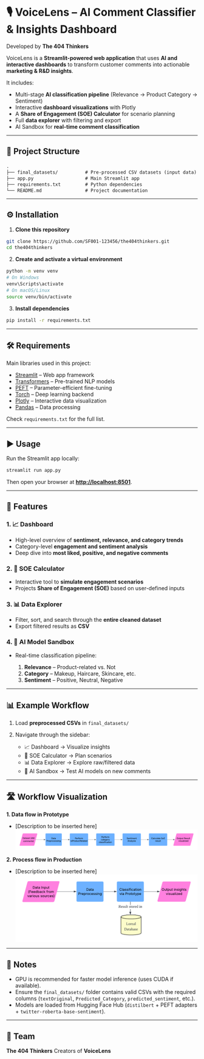 # 🎙️ VoiceLens – AI Comment Classifier & Insights Dashboard

Developed by **The 404 Thinkers**

VoiceLens is a **Streamlit-powered web application** that uses **AI and interactive dashboards** to transform customer comments into actionable **marketing & R\&D insights**.

It includes:

* Multi-stage **AI classification pipeline** (Relevance → Product Category → Sentiment)
* Interactive **dashboard visualizations** with Plotly
* A **Share of Engagement (SOE) Calculator** for scenario planning
* Full **data explorer** with filtering and export
* AI Sandbox for **real-time comment classification**

---

## 📂 Project Structure

```
.
├── final_datasets/          # Pre-processed CSV datasets (input data)
├── app.py                   # Main Streamlit app
├── requirements.txt         # Python dependencies
└── README.md                # Project documentation
```

---

## ⚙️ Installation

1. **Clone this repository**

```bash
git clone https://github.com/SF001-123456/the404thinkers.git
cd the404thinkers
```

2. **Create and activate a virtual environment**

```bash
python -m venv venv
# On Windows
venv\Scripts\activate
# On macOS/Linux
source venv/bin/activate
```

3. **Install dependencies**

```bash
pip install -r requirements.txt
```

---

## 🛠️ Requirements

Main libraries used in this project:

* [Streamlit](https://streamlit.io/) – Web app framework
* [Transformers](https://huggingface.co/transformers/) – Pre-trained NLP models
* [PEFT](https://github.com/huggingface/peft) – Parameter-efficient fine-tuning
* [Torch](https://pytorch.org/) – Deep learning backend
* [Plotly](https://plotly.com/python/) – Interactive data visualization
* [Pandas](https://pandas.pydata.org/) – Data processing

Check `requirements.txt` for the full list.

---

## ▶️ Usage

Run the Streamlit app locally:

```bash
streamlit run app.py
```

Then open your browser at **[http://localhost:8501](http://localhost:8501)**.

---

## 📑 Features

### 1. **📈 Dashboard**

* High-level overview of **sentiment, relevance, and category trends**
* Category-level **engagement and sentiment analysis**
* Deep dive into **most liked, positive, and negative comments**

### 2. **🧮 SOE Calculator**

* Interactive tool to **simulate engagement scenarios**
* Projects **Share of Engagement (SOE)** based on user-defined inputs

### 3. **📊 Data Explorer**

* Filter, sort, and search through the **entire cleaned dataset**
* Export filtered results as **CSV**

### 4. **🧪 AI Model Sandbox**

* Real-time classification pipeline:

  1. **Relevance** – Product-related vs. Not
  2. **Category** – Makeup, Haircare, Skincare, etc.
  3. **Sentiment** – Positive, Neutral, Negative

---

## 📊 Example Workflow

1. Load **preprocessed CSVs** in `final_datasets/`
2. Navigate through the sidebar:

   * 📈 Dashboard → Visualize insights
   * 🧮 SOE Calculator → Plan scenarios
   * 📊 Data Explorer → Explore raw/filtered data
   * 🧪 AI Sandbox → Test AI models on new comments

---

## 🛣️ Workflow Visualization

**1. Data flow in Prototype**
   - [Description to be inserted here]
   ![Prototype Workflow](prototype_flowchart.png)

**2. Process flow in Production**
   - [Description to be inserted here]
   ![Production Workflow](production_flowchart.png)

---

## 📌 Notes

* GPU is recommended for faster model inference (uses CUDA if available).
* Ensure the `final_datasets/` folder contains valid CSVs with the required columns (`textOriginal`, `Predicted_Category`, `predicted_sentiment`, etc.).
* Models are loaded from Hugging Face Hub (`distilbert` + PEFT adapters + `twitter-roberta-base-sentiment`).

---

## 👥 Team

**The 404 Thinkers**
Creators of **VoiceLens**
